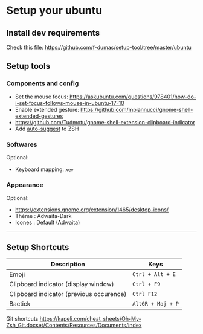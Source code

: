 # Setup your ubuntu


## Install dev requirements

Check this file: https://github.com/f-dumas/setup-tool/tree/master/ubuntu

## Setup tools

### Components and config

- Set the mouse focus: https://askubuntu.com/questions/978401/how-do-i-set-focus-follows-mouse-in-ubuntu-17-10
- Enable extended gesture: https://github.com/mpiannucci/gnome-shell-extended-gestures
- https://github.com/Tudmotu/gnome-shell-extension-clipboard-indicator
- Add [auto-suggest](https://github.com/zsh-users/zsh-autosuggestions/blob/master/INSTALL.md) to ZSH


### Softwares


Optional:
- Keyboard mapping: `xev`


### Appearance

Optional:
- https://extensions.gnome.org/extension/1465/desktop-icons/
- Thème : Adwaita-Dark
- Icones : Default (Adwaita)


---

## Setup Shortcuts

| Description | Keys |
| -- | -- |
Emoji | `Ctrl + Alt + E`
Clipboard indicator (display window) | `Ctrl + F9`
Clipboard indicator (previous occurence) | `Ctrl F12`
Bactick | `AltGR + Maj + P`

Git shortcuts 
https://kapeli.com/cheat_sheets/Oh-My-Zsh_Git.docset/Contents/Resources/Documents/index